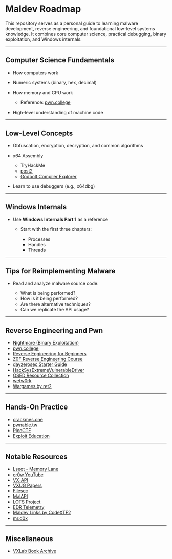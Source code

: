 # Maldev Roadmap

This repository serves as a personal guide to learning malware development, reverse engineering, and foundational low-level systems knowledge. It combines core computer science, practical debugging, binary exploitation, and Windows internals.

---

## Computer Science Fundamentals

* How computers work
* Numeric systems (binary, hex, decimal)
* How memory and CPU work

  * Reference: [pwn.college](https://pwn.college/)
* High-level understanding of machine code

---

## Low-Level Concepts

* Obfuscation, encryption, decryption, and common algorithms
* x64 Assembly

  * TryHackMe
  * [post2](https://p.ost2.dev)
  * [Godbolt Compiler Explorer](https://godbolt.org/)
* Learn to use debuggers (e.g., x64dbg)

---

## Windows Internals

* Use **Windows Internals Part 1** as a reference

  * Start with the first three chapters:

    * Processes
    * Handles
    * Threads

---

## Tips for Reimplementing Malware

* Read and analyze malware source code:

  * What is being performed?
  * How is it being performed?
  * Are there alternative techniques?
  * Can we replicate the API usage?

---

## Reverse Engineering and Pwn

* [Nightmare (Binary Exploitation)](https://guyinatuxedo.github.io/00-intro/index.html)
* [pwn.college](https://pwn.college/)
* [Reverse Engineering for Beginners](https://beginners.re/)
* [Z0F Reverse Engineering Course](https://www.debugxp.com/posts/RECourse/)
* [dayzerosec Starter Guide](https://dayzerosec.com/blog/2024/07/11/getting-started-2024.html)
* [HackSysExtremeVulnerableDriver](https://github.com/hacksysteam/HackSysExtremeVulnerableDriver)
* [OSED Resource Collection](https://github.com/nop-tech/OSED/tree/main)
* [wetw0rk](https://wetw0rk.github.io/)
* [Wargames by ret2](https://wargames.ret2.systems/)

---

## Hands-On Practice

* [crackmes.one](https://crackmes.one/)
* [pwnable.tw](https://pwnable.tw/challenge/)
* [PicoCTF](https://picoctf.org/)
* [Exploit Education](https://exploit.education/)

---

## Notable Resources

* [Lseqt - Memory Lane](https://gatari.dev/posts/a-trip-down-memory-lane/)
* [cr0w YouTube](https://www.youtube.com/@crr0ww)
* [VX-API](https://github.com/vxunderground/VX-API)
* [VXUG Papers](https://github.com/vxunderground/VXUG-Papers)
* [Filesec](https://filesec.io/)
* [MalAPI](https://malapi.io/)
* [LOTS Project](https://lots-project.com/)
* [EDR Telemetry](https://www.edr-telemetry.com/)
* [Maldev Links by CodeXTF2](https://github.com/CodeXTF2/maldev-links)
* [mr.d0x](https://mrd0x.com/)

---

## Miscellaneous
* [VXLab Book Archive](https://github.com/vxlabinfo/lib/tree/master)

